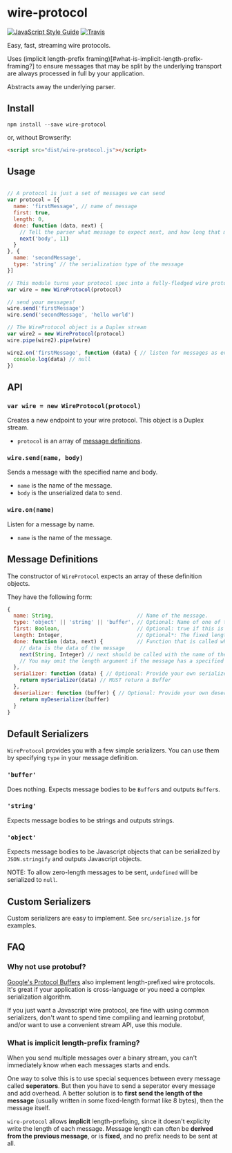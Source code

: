 # wire-protocol
[![JavaScript Style Guide](https://img.shields.io/badge/code_style-standard-brightgreen.svg)](https://standardjs.com)
[![Travis](https://travis-ci.org/RationalCoding/wire-protocol.svg?branch=master)](https://travis-ci.org/RationalCoding/wire-protocol)

Easy, fast, streaming wire protocols.

Uses (implicit length-prefix framing)[#what-is-implicit-length-prefix-framing?] to ensure messages that may be split by the underlying transport are always processed in full by your application.

Abstracts away the underlying parser.

## Install
```
npm install --save wire-protocol
```
or, without Browserify:
```html
<script src="dist/wire-protocol.js"></script>
```

## Usage

```javascript

// A protocol is just a set of messages we can send
var protocol = [{
  name: 'firstMessage', // name of message
  first: true,
  length: 0,
  done: function (data, next) {
    // Tell the parser what message to expect next, and how long that message will be
    next('body', 11)
  }
}, {
  name: 'secondMessage',
  type: 'string' // the serialization type of the message
}]

// This module turns your protocol spec into a fully-fledged wire protocol
var wire = new WireProtocol(protocol)

// send your messages!
wire.send('firstMessage')
wire.send('secondMessage', 'hello world')

// The WireProtocol object is a Duplex stream
var wire2 = new WireProtocol(protocol)
wire.pipe(wire2).pipe(wire)

wire2.on('firstMessage', function (data) { // listen for messages as events
  console.log(data) // null
})
```

## API

### `var wire = new WireProtocol(protocol)`
Creates a new endpoint to your wire protocol. This object is a Duplex stream.
- `protocol` is an array of [message definitions](#message-definitions).

### `wire.send(name, body)`
Sends a message with the specified name and body.
- `name` is the name of the message.
- `body` is the unserialized data to send.

### `wire.on(name)`
Listen for a message by name.
- `name` is the name of the message.

## Message Definitions
The constructor of `WireProtocol` expects an array of these definition objects.

They have the following form:
```javascript
{
  name: String,                           // Name of the message.
  type: 'object' || 'string' || 'buffer', // Optional: Name of one of the default (de)serializers. (See Default Serializers below)
  first: Boolean,                         // Optional: true if this is the first message expected.
  length: Integer,                        // Optional*: The fixed length of this message (*required for the first message)
  done: function (data, next) {           // Function that is called when this message is done parsing.
    // data is the data of the message
    next(String, Integer) // next should be called with the name of the next expected message, and it's expected length
    // You may omit the length argument if the message has a specified fixed length
  },
  serializer: function (data) { // Optional: Provide your own serializer (See Custom Serializers below)
    return mySerializer(data) // MUST return a Buffer
  },
  deserializer: function (buffer) { // Optional: Provide your own deserializer
    return myDeserializer(buffer)
  }
}
```

## Default Serializers
`WireProtocol` provides you with a few simple serializers. You can use them by specifying `type` in your message definition.

### `'buffer'`
Does nothing. Expects message bodies to be `Buffer`s and outputs `Buffer`s.

### `'string'`
Expects message bodies to be strings and outputs strings.

### `'object'`
Expects message bodies to be Javascript objects that can be serialized by `JSON.stringify` and outputs Javascript objects.

NOTE: To allow zero-length messages to be sent, `undefined` will be serialized to `null`.

## Custom Serializers
Custom serializers are easy to implement. See `src/serialize.js` for examples.


## FAQ
### Why not use protobuf?
[Google's Protocol Buffers](https://github.com/google/protobuf) also implement length-prefixed wire protocols. It's great if your application is cross-language or you need a complex serialization algorithm.

If you just want a Javascript wire protocol, are fine with using common serializers, don't want to spend time compiling and learning protobuf, and/or want to use a convenient stream API, use this module.

### What is implicit length-prefix framing?
When you send multiple messages over a binary stream, you can't immediately know when each messages starts and ends.

One way to solve this is to use special sequences between every message called **seperators**. But then you have to send a seperator every message and add overhead. A better solution is to **first send the length of the message** (usually written in some fixed-length format like 8 bytes), then the message itself.

`wire-protocol` allows **implicit** length-prefixing, since it doesn't explicity write the length of each message. Message length can often be **derived from the previous message**, or is **fixed**, and no prefix needs to be sent at all.
